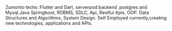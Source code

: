 Zumorito techs
:Flutter and Dart, serverpod backend ,postgres and Mysql,Java Springboot, RDBMS, SDLC, Api, Restful Apis, OOP. Data Structures and Algorithms, System Design.
Self Employed currently,creating new technologies, applications and APIs.




<!---
johnrygan/johnrygan is a ✨ special ✨ repository because its `README.md` (this file) appears on your GitHub profile.
You can click the Preview link to take a look at your changes.
--->
